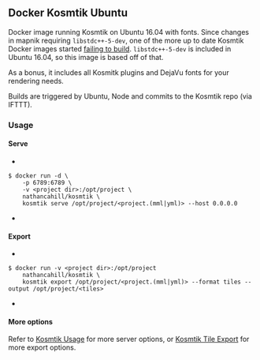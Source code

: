 ## Docker Kosmtik Ubuntu

Docker image running Kosmtik on Ubuntu 16.04 with fonts. Since changes in mapnik requiring `libstdc++-5-dev`, one of the more up to date Kosmtik Docker images started [failing to build](https://hub.docker.com/r/joxit/kosmtik/builds/). `libstdc++-5-dev` is included in Ubuntu 16.04, so this image is based off of that.

As a bonus, it includes all Kosmitk plugins and DejaVu fonts for your rendering needs.

Builds are triggered by Ubuntu, Node and commits to the Kosmtik repo (via IFTTT).

### Usage
#### Serve

-

```
$ docker run -d \
    -p 6789:6789 \
    -v <project dir>:/opt/project \
    nathancahill/kosmtik \
    kosmtik serve /opt/project/<project.(mml|yml)> --host 0.0.0.0
```
-

#### Export

-

```
$ docker run -v <project dir>:/opt/project
    nathancahill/kosmtik \
    kosmtik export /opt/project/<project.(mml|yml)> --format tiles --output /opt/project/<tiles>
```

-

#### More options

Refer to [Kosmtik Usage](https://github.com/kosmtik/kosmtik#usage) for more server options,
or [Kosmtik Tile Export](https://github.com/kosmtik/kosmtik-tiles-export/blob/master/index.js) for more export options.
